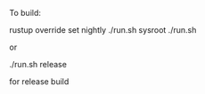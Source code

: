 To build:

rustup override set nightly
./run.sh sysroot
./run.sh

or

./run.sh release

for release build
